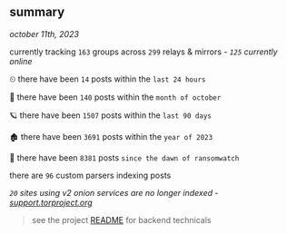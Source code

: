 
## summary
_october 11th, 2023_

currently tracking `163` groups across `299` relays & mirrors - _`125` currently online_

⏲ there have been `14` posts within the `last 24 hours`

🦈 there have been `140` posts within the `month of october`

🪐 there have been `1507` posts within the `last 90 days`

🏚 there have been `3691` posts within the `year of 2023`

🦕 there have been `8381` posts `since the dawn of ransomwatch`

there are `96` custom parsers indexing posts

_`20` sites using v2 onion services are no longer indexed - [support.torproject.org](https://support.torproject.org/onionservices/v2-deprecation/)_

> see the project [README](https://github.com/joshhighet/ransomwatch#ransomwatch--) for backend technicals
